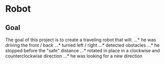 # Robot

## Goal

The goal of this project is to create a traveling robot that will:
...* he was driving the front / back
...* turned left / right
...* detected obstacles
...* he stopped before the "safe" distance
...* rotated in place in a clockwise and counterclockwise direction
...* he was looking for a new direction
